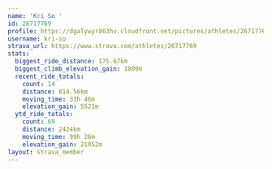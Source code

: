 ```yaml
---
name: 'Kri So '
id: 26717769
profile: https://dgalywyr863hv.cloudfront.net/pictures/athletes/26717769/7761026/14/large.jpg
username: kri-so
strava_url: https://www.strava.com/athletes/26717769
stats:
  biggest_ride_distance: 175.67km
  biggest_climb_elevation_gain: 1809m
  recent_ride_totals:
    count: 14
    distance: 814.56km
    moving_time: 33h 46m
    elevation_gain: 5521m
  ytd_ride_totals:
    count: 69
    distance: 2424km
    moving_time: 99h 26m
    elevation_gain: 21052m
layout: strava_member
--- 
```

